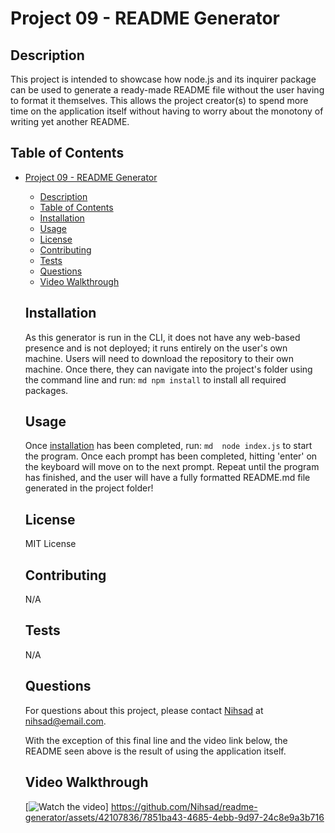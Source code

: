 # Project 09 - README Generator

  ## Description
  This project is intended to showcase how node.js and its inquirer package can be used to generate a ready-made README file without the user having to format it themselves. This allows the project creator(s) to spend more time on the application itself without having to worry about the monotony of writing yet another README.

  ## Table of Contents
- [Project 09 - README Generator](#project-09---readme-generator)
  - [Description](#description)
  - [Table of Contents](#table-of-contents)
  - [Installation](#installation)
  - [Usage](#usage)
  - [License](#license)
  - [Contributing](#contributing)
  - [Tests](#tests)
  - [Questions](#questions)
  - [Video Walkthrough](#video-walkthrough)

  ## Installation
    As this generator is run in the CLI, it does not have any web-based presence and is not deployed; it runs entirely on the user's own machine. Users will need to download the repository to their own machine. Once there, they can navigate into the project's folder using the command line and run: ```md npm install``` to install all required packages.

  ## Usage
  Once [installation](#installation) has been completed, run: ```md  node index.js``` to start the program. Once each prompt has been completed, hitting 'enter' on the keyboard will move on to the next prompt. Repeat until the program has finished, and the user will have a fully formatted README.md file generated in the project folder!

  ## License
  MIT License

  ## Contributing
  N/A

  ## Tests
  N/A

  ## Questions
  For questions about this project, please contact [Nihsad](https://github.com/Nihsad) at [nihsad@email.com](mailto:nihsad@email.com).

  With the exception of this final line and the video link below, the README seen above is the result of using the application itself.





  ## Video Walkthrough
  [![Watch the video](https://drive.google.com/file/d/1F0bk0iVt8Izeu4emI5AcRSJT7X3VBhbK/view?usp=drive_link)]
https://github.com/Nihsad/readme-generator/assets/42107836/7851ba43-4685-4ebb-9d97-24c8e9a3b716

